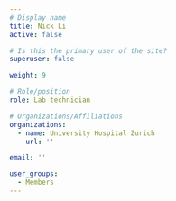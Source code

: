 ```yaml
---
# Display name
title: Nick Li
active: false

# Is this the primary user of the site?
superuser: false

weight: 9

# Role/position
role: Lab technician

# Organizations/Affiliations
organizations:
  - name: University Hospital Zurich
    url: ''

email: ''

user_groups:
  - Members
---
```


